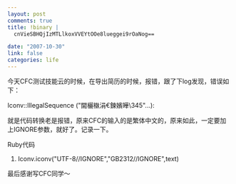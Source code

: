 ```yaml
--- 
layout: post
comments: true
title: !binary |
  cnVieSBHQjIzMTLlkoxVVEYtOOe8lueggei9rOaNog==

date: "2007-10-30"
link: false
categories: life
---
```

<p>今天CFC测试技能云的时候，在导出简历的时候，报错，跟了下log发现，错误如下：</p>
<p>Iconv::IllegalSequence (&quot;閫欐槸涓&euro;鍊嬪皣\345&quot;...):</p>
<p>就是代码转换老是报错，原来CFC的输入的是繁体中文的，原来如此，一定要加上IGNORE参数，就好了。记录一下。
<div class="codeText">
<div class="codeHead">Ruby代码</div>
<ol start="1" class="dp-rb">
    <li class="alt"><span><span>Iconv.iconv(</span><span class="string">&quot;UTF-8//IGNORE&quot;</span><span>,</span><span class="string">&quot;GB2312//IGNORE&quot;</span><span>,text)&nbsp;&nbsp;</span></span></li>
</ol>
</div>
</p>
<p>最后感谢写CFC同学～</p>
